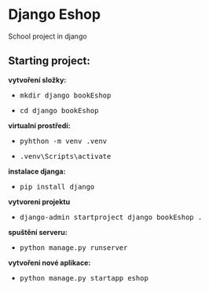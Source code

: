 # Django Eshop
School project in django  
## Starting project:  
**vytvoření složky:**
* <pre>mkdir django_bookEshop</pre>
* <pre>cd django_bookEshop</pre>  
**virtualní prostředí:**
* <pre>pyhthon -m venv .venv</pre>  
* <pre>.venv\Scripts\activate</pre>  
**instalace djanga:**
* <pre>pip install django</pre>
**vytvoreni projektu**  
* <pre>django-admin startproject django_bookEshop .</pre>
**spuštění serveru:**
* <pre>python manage.py runserver</pre>  
**vytvořeni nové aplikace:**
* <pre>python manage.py startapp eshop</pre>
